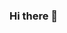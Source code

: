 ### Hi there 👋

<!--
**kettererdavid/kettererdavid** is a ✨ _special_ ✨ repository because its `README.md` (this file) appears on your GitHub profile.

Here are some ideas to get you started:

- 🔭 I’m currently working on creating an SQL Database and machine learning solution for an individualized health startup. 
- 🌱 I’m currently learning the newest neural network architectures. 
- 👯 I’m looking to collaborate on outside-of-the-box ideas.
- 💬 Ask me about skiing.
- 📫 How to reach me: david.kette@gmail.com
- ⚡ Fun fact: I haven't seen a single star wars movie.

